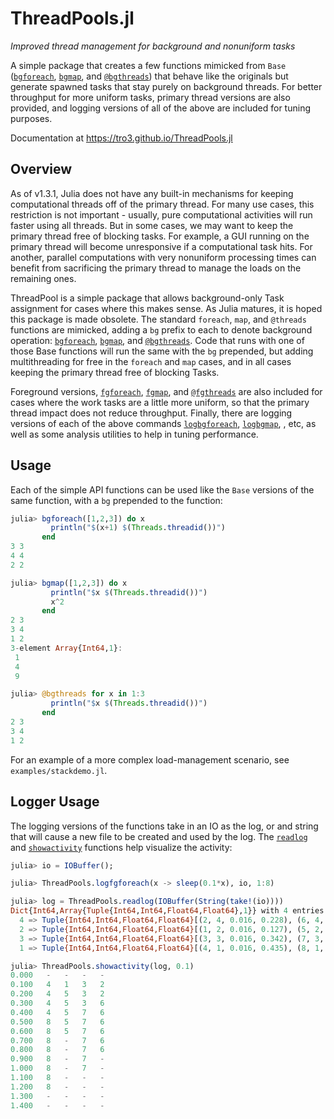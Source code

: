 # ThreadPools.jl

_Improved thread management for background and nonuniform tasks_

A simple package that creates a few functions mimicked from `Base`
([`bgforeach`](https://tro3.github.io/ThreadPools.jl/build/index.html#ThreadPool.bgforeach-Tuple{Any,Any}), 
[`bgmap`](https://tro3.github.io/ThreadPools.jl/build/index.html#ThreadPool.bgmap-Tuple{Any,Any}),
and
[`@bgthreads`](https://tro3.github.io/ThreadPools.jl/build/index.html#ThreadPool.@bgthreads))
that behave like the originals but generate spawned tasks 
that stay purely on background threads.  For better throughput for more
uniform tasks, primary thread versions are also provided, and logging 
versions of all of the above are included for tuning purposes.

Documentation at https://tro3.github.io/ThreadPools.jl

## Overview

As of v1.3.1, Julia does not have any built-in mechanisms for keeping 
computational threads off of the primary thread.  For many use cases, this 
restriction is not important - usually, pure computational activities will 
run faster using all threads.  But in some cases, we may want to keep the 
primary thread free of blocking tasks.  For example, a GUI running on the 
primary thread will become unresponsive if a computational task hits.  For 
another, parallel computations with very nonuniform processing times can 
benefit from sacrificing the primary thread to manage the loads on the 
remaining ones.

ThreadPool is a simple package that allows background-only Task assignment for 
cases where this makes sense.  As Julia matures, it is hoped this package is 
made obsolete.  The standard `foreach`,  `map`, and `@threads` functions are 
mimicked, adding a `bg` prefix to each to denote background operation: 
[`bgforeach`](https://tro3.github.io/ThreadPools.jl/build/index.html#ThreadPool.bgforeach-Tuple{Any,Any}), 
[`bgmap`](https://tro3.github.io/ThreadPools.jl/build/index.html#ThreadPool.bgmap-Tuple{Any,Any}),
and
[`@bgthreads`](https://tro3.github.io/ThreadPools.jl/build/index.html#ThreadPool.@bgthreads).
Code that runs with one of those Base functions will run the same with the 
`bg` prepended, but adding multithreading for free in the `foreach` and `map` 
cases, and in all cases keeping the primary thread free of blocking Tasks.

Foreground versions, 
[`fgforeach`](https://tro3.github.io/ThreadPools.jl/build/index.html#ThreadPool.fgforeach-Tuple{Any,Any}), 
[`fgmap`](https://tro3.github.io/ThreadPools.jl/build/index.html#ThreadPool.fgmap-Tuple{Any,Any}),
and
[`@fgthreads`](https://tro3.github.io/ThreadPools.jl/build/index.html#ThreadPool.@fgthreads)
are also included for cases where the work tasks are a little more uniform, so
that the primary thread impact does not reduce throughput.  Finally, there are
logging versions of each of the above commands
[`logbgforeach`](https://tro3.github.io/ThreadPools.jl/build/index.html#ThreadPools.logbgforeach), 
[`logbgmap`](https://tro3.github.io/ThreadPools.jl/build/index.html#ThreadPools.logbgmap), 
, etc, as well as some analysis utilities to help in tuning performance.


## Usage

Each of the simple API functions can be used like the `Base` versions of the 
same function, with a `bg` prepended to the function: 

```julia
julia> bgforeach([1,2,3]) do x
         println("$(x+1) $(Threads.threadid())")
       end
3 3
4 4
2 2

julia> bgmap([1,2,3]) do x
         println("$x $(Threads.threadid())")
         x^2
       end
2 3
3 4
1 2
3-element Array{Int64,1}:
 1
 4
 9

julia> @bgthreads for x in 1:3
         println("$x $(Threads.threadid())")
       end
2 3
3 4
1 2
```
For an example of a more complex load-management scenario, see 
`examples/stackdemo.jl`.


## Logger Usage

The logging versions of the functions take in an IO as the log, or and string
that will cause a new file to be created and used by the log.  The 
[`readlog`](https://tro3.github.io/ThreadPools.jl/build/index.html#ThreadPools.readlog)
and 
[`showactivity`](https://tro3.github.io/ThreadPools.jl/build/index.html#ThreadPools.showactivity)
functions help visualize the activity:

```julia
julia> io = IOBuffer();

julia> ThreadPools.logfgforeach(x -> sleep(0.1*x), io, 1:8)

julia> log = ThreadPools.readlog(IOBuffer(String(take!(io))))
Dict{Int64,Array{Tuple{Int64,Int64,Float64,Float64},1}} with 4 entries:
  4 => Tuple{Int64,Int64,Float64,Float64}[(2, 4, 0.016, 0.228), (6, 4, 0.228, 0.842)]
  2 => Tuple{Int64,Int64,Float64,Float64}[(1, 2, 0.016, 0.127), (5, 2, 0.127, 0.639)]
  3 => Tuple{Int64,Int64,Float64,Float64}[(3, 3, 0.016, 0.342), (7, 3, 0.342, 1.043)]
  1 => Tuple{Int64,Int64,Float64,Float64}[(4, 1, 0.016, 0.435), (8, 1, 0.435, 1.246)]

julia> ThreadPools.showactivity(log, 0.1)
0.000   -   -   -   -
0.100   4   1   3   2
0.200   4   5   3   2
0.300   4   5   3   6
0.400   4   5   7   6
0.500   8   5   7   6
0.600   8   5   7   6
0.700   8   -   7   6
0.800   8   -   7   6
0.900   8   -   7   -
1.000   8   -   7   -
1.100   8   -   -   -
1.200   8   -   -   -
1.300   -   -   -   -
1.400   -   -   -   -
```
